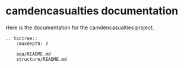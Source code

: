 # camdencasualties documentation

Here is the documentation for the camdencasualties project.

```eval_rst
.. toctree::
    :maxdepth: 2

    aqa/README.md
    structure/README.md

```
